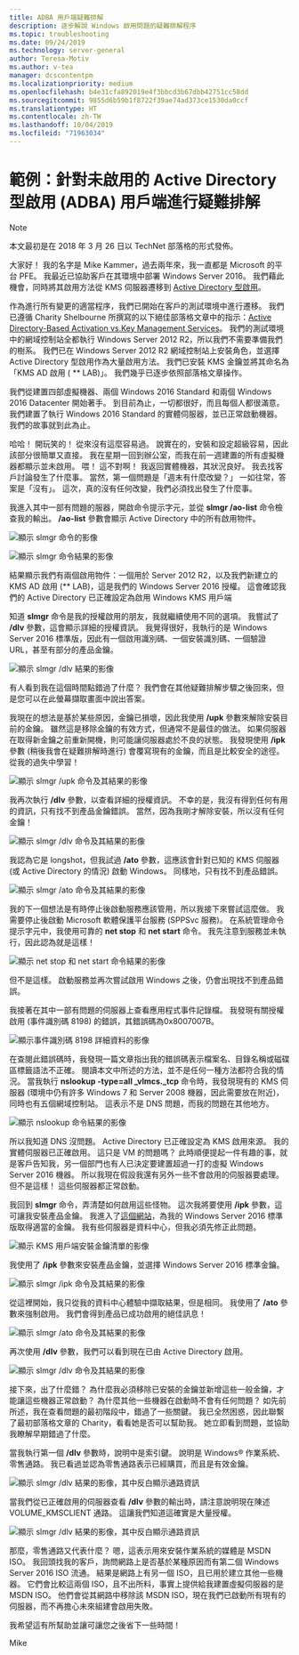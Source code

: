 ```yaml
---
title: ADBA 用戶端疑難排解
description: 逐步解說 Windows 啟用問題的疑難排解程序
ms.topic: troubleshooting
ms.date: 09/24/2019
ms.technology: server-general
author: Teresa-Motiv
ms.author: v-tea
manager: dcscontentpm
ms.localizationpriority: medium
ms.openlocfilehash: b4e31cfa892019e4f3bbcd3b67dbb42751cc58dd
ms.sourcegitcommit: 9855d6b59b1f8722f39ae74ad373ce1530da0ccf
ms.translationtype: HT
ms.contentlocale: zh-TW
ms.lasthandoff: 10/04/2019
ms.locfileid: "71963034"
---
```

# <a name="example-troubleshooting-active-directory-based-activation-adba-clients-that-do-not-activate"></a>範例：針對未啟用的 Active Directory 型啟用 (ADBA) 用戶端進行疑難排解

> [!NOTE]
> 本文最初是在 2018 年 3 月 26 日以 TechNet 部落格的形式發佈。

大家好！ 我的名字是 Mike Kammer，過去兩年來，我一直都是 Microsoft 的平台 PFE。 我最近已協助客戶在其環境中部署 Windows Server 2016。 我們藉此機會，同時將其啟用方法從 KMS 伺服器遷移到 [Active Directory 型啟用](https://docs.microsoft.com/previous-versions/windows/hh852637(v=win.10))。

作為進行所有變更的適當程序，我們已開始在客戶的測試環境中進行遷移。 我們已遵循 Charity Shelbourne 所撰寫的以下絕佳部落格文章中的指示：[Active Directory-Based Activation vs.Key Management Services](https://techcommunity.microsoft.com/t5/Core-Infrastructure-and-Security/Active-Directory-Based-Activation-vs-Key-Management-Services/ba-p/256016)。 我們的測試環境中的網域控制站全都執行 Windows Server 2012 R2，所以我們不需要準備我們的樹系。 我們已在 Windows Server 2012 R2 網域控制站上安裝角色，並選擇 Active Directory 型啟用作為大量啟用方法。 我們已安裝 KMS 金鑰並將其命名為「KMS AD 啟用 ( ** LAB)」。 我們幾乎已逐步依照部落格文章操作。

我們從建置四部虛擬機器、兩個 Windows 2016 Standard 和兩個 Windows 2016 Datacenter 開始著手。 到目前為止，一切都很好，而且每個人都很滿意。 我們建置了執行 Windows 2016 Standard 的實體伺服器，並已正常啟動機器。 我們的故事就到此為止。

哈哈！ 開玩笑的！ 從來沒有這麼容易過。 說實在的，安裝和設定超級容易，因此該部分很簡單又直接。 我在星期一回到辦公室，而我在前一週建置的所有虛擬機器都顯示並未啟用。 喂！ 這不對啊！ 我返回實體機器，其狀況良好。 我去找客戶討論發生了什麼事。 當然，第一個問題是「週末有什麼改變？」 一如往常，答案是「沒有」。 這次，真的沒有任何改變，我們必須找出發生了什麼事。

我進入其中一部有問題的服器，開啟命令提示字元，並從 **slmgr /ao-list** 命令檢查我的輸出。 **/ao-list** 參數會顯示 Active Directory 中的所有啟用物件。

![顯示 slmgr 命令的影像](./media/032618_1700_Troubleshoo1.png)

![顯示 slmgr 命令結果的影像](./media/032618_1700_Troubleshoo2.png)

結果顯示我們有兩個啟用物件：一個用於 Server 2012 R2，以及我們新建立的 KMS AD 啟用 (** LAB)，這是我們的 Windows Server 2016 授權。 這會確認我們的 Active Directory 已正確設定為啟用 Windows KMS 用戶端

知道 **slmgr** 命令是我的授權啟用的朋友，我就繼續使用不同的選項。 我嘗試了 **/dlv** 參數，這會顯示詳細的授權資訊。 我覺得很好，我執行的是 Windows Server 2016 標準版，因此有一個啟用識別碼、一個安裝識別碼、一個驗證 URL，甚至有部分的產品金鑰。

![顯示 slmgr /dlv 結果的影像](./media/ActivationTroubleshoot2b.jpg)

有人看到我在這個時間點錯過了什麼？ 我們會在其他疑難排解步驟之後回來，但是您可以在此螢幕擷取畫面中說出答案。

我現在的想法是基於某些原因，金鑰已損壞，因此我使用 **/upk** 參數來解除安裝目前的金鑰。 雖然這是移除金鑰的有效方式，但通常不是最佳的做法。 如果伺服器在取得新金鑰之前重新開機，則可能讓伺服器處於不良的狀態。 我發現使用 **/ipk** 參數 (稍後我會在疑難排解時進行) 會覆寫現有的金鑰，而且是比較安全的途徑。 從我的過失中學習！

![顯示 slmgr /upk 命令及其結果的影像](./media/032618_1700_Troubleshoo3.png)

我再次執行 **/dlv** 參數，以查看詳細的授權資訊。 不幸的是，我沒有得到任何有用的資訊，只有找不到產品金鑰錯誤。 當然，因為我剛才解除安裝，所以沒有任何金鑰！

![顯示 slmgr /dlv 命令及其結果的影像](./media/032618_1700_Troubleshoo4.png)

我認為它是 longshot，但我試過 **/ato** 參數，這應該會針對已知的 KMS 伺服器 (或 Active Directory 的情況) 啟動 Windows。 同樣地，只有找不到產品錯誤。

![顯示 slmgr /ato 命令及其結果的影像](./media/032618_1700_Troubleshoo5.png)

我的下一個想法是有時停止後啟動服務應該管用，所以我接下來嘗試這麼做。 我需要停止後啟動 Microsoft 軟體保護平台服務 (SPPSvc 服務)。 在系統管理命令提示字元中，我使用可靠的 **net stop** 和 **net start** 命令。 我先注意到服務並未執行，因此認為就是這樣！

![顯示 net stop 和 net start 命令結果的影像](./media/032618_1700_Troubleshoo6.png)

但不是這樣。 啟動服務並再次嘗試啟用 Windows 之後，仍會出現找不到產品錯誤。

我接著在其中一部有問題的伺服器上查看應用程式事件記錄檔。 我發現有關授權啟用 (事件識別碼 8198) 的錯誤，其錯誤碼為0x8007007B。

![顯示事件識別碼 8198 詳細資料的影像](./media/032618_1700_Troubleshoo7.png)

在查閱此錯誤碼時，我發現一篇文章指出我的錯誤碼表示檔案名、目錄名稱或磁碟區標籤語法不正確。 閱讀本文中所述的方法，並不是任何一種方法都符合我的情況。 當我執行 **nslookup -type=all _vlmcs._tcp** 命令時，我發現現有的 KMS 伺服器 (環境中仍有許多 Windows 7 和 Server 2008 機器，因此需要放在附近)，同時也有五個網域控制站。 這表示不是 DNS 問題，而我的問題在其他地方。

![顯示 nslookup 命令結果的影像](./media/032618_1700_Troubleshoo8.png)

所以我知道 DNS 沒問題。 Active Directory 已正確設定為 KMS 啟用來源。 我的實體伺服器已正確啟用。 這只是 VM 的問題嗎？ 此時順便提起一件有趣的事，就是客戶告知我，另一個部門也有人已決定要建置超過一打的虛擬 Windows Server 2016 機器。 所以我現在假設我還有另外一些不會啟用的伺服器要處理。 但不是這樣！ 這些伺服器都正常啟動。

我回到 **slmgr** 命令，弄清楚如何啟用這些怪物。 這次我將要使用 **/ipk** 參數，這可讓我安裝產品金鑰。 我進入了[這個網站](https://docs.microsoft.com/previous-versions/windows/it-pro/windows-server-2012-R2-and-2012/jj612867(v=ws.11))，為我的 Windows Server 2016 標準版取得適當的金鑰。 我有些伺服器是資料中心，但我必須先修正此問題。

![顯示 KMS 用戶端安裝金鑰清單的影像](./media/032618_1700_Troubleshoo9.png)

我使用了 **/ipk** 參數來安裝產品金鑰，並選擇 Windows Server 2016 標準金鑰。

![顯示 slmgr /ipk 命令及其結果的影像](./media/032618_1700_Troubleshoo10.png)

從這裡開始，我只從我的資料中心體驗中擷取結果，但是相同。 我使用了 **/ato** 參數來強制啟用。 我們會得到產品已成功啟用的絕佳訊息！

![顯示 slmgr /ato 命令及其結果的影像](./media/032618_1700_Troubleshoo11.png)

再次使用 **/dlv** 參數，我們可以看到現在已由 Active Directory 啟用。

![顯示 slmgr /dlv 命令及其結果的影像](./media/032618_1700_Troubleshoo12.png)

接下來，出了什麼錯？ 為什麼我必須移除已安裝的金鑰並新增這些一般金鑰，才能讓這些機器正常啟動？ 為什麼其他一些機器在啟動時不會有任何問題？ 如先前所述，我在查看問題的最初階段中，錯過了一些關鍵。 我已全然困惑，因此聯繫了最初部落格文章的 Charity，看看她是否可以幫助我。 她立即看到問題，並協助我瞭解早期錯過了什麼。

當我執行第一個 **/dlv** 參數時，說明中是索引鍵。 說明是 Windows® 作業系統、零售通路。 我已看過並認為零售通路表示已經購買，而且是有效金鑰。

![顯示 slmgr /dlv 結果的影像，其中反白顯示通路資訊](./media/032618_1700_Troubleshoo13.png)

當我們從已正確啟用的伺服器查看 **/dlv** 參數的輸出時，請注意說明現在陳述 VOLUME_KMSCLIENT 通路。 這讓我們知道這確實是大量授權。

![顯示 slmgr /dlv 結果的影像，其中反白顯示通路資訊](./media/032618_1700_Troubleshoo14.png)

那麼，零售通路又代表什麼？ 嗯，這表示用來安裝作業系統的媒體是 MSDN ISO。 我回頭找我的客戶，詢問網路上是否基於某種原因而有第二個 Windows Server 2016 ISO 流通。 結果是網路上有另一個 ISO，且已用於建立其他一些機器。 它們會比較這兩個 ISO，且不出所料，事實上提供給我建置虛擬伺服器的是 MSDN ISO。 他們會從其網路中移除該 MSDN ISO，現在我們已啟動所有現有的伺服器，而不再擔心未來組建會啟用失敗。

我希望這有所幫助並讓可讓您之後省下一些時間！

Mike
